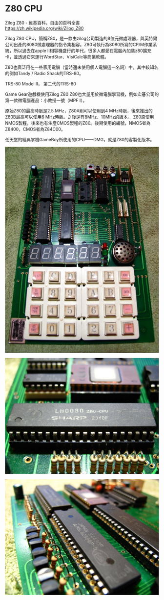 
# Z80 CPU

Zilog Z80 - 維基百科，自由的百科全書
https://zh.wikipedia.org/wiki/Zilog_Z80

Zilog Z80 CPU，簡稱Z80，是一款由zilog公司製造的8位元微處理器，與英特爾公司出產的8080微處理器的指令集相容。Z80可執行為8080所寫的CP/M作業系統，所以過去在apple II相容機盛行的年代，很多人都愛在電腦內加裝z80擴充卡，並透過它來運行WordStar、VisiCalc等商業軟體。

Z80也廣泛用在一些家用電腦（當時還未使用個人電腦這一名詞）中，其中較知名的例如Tandy / Radio Shack的TRS-80。

TRS-80 Model II，
第二代的TRS-80

Game Gear遊戲機使用Zilog Z80
Z80也大量用於微電腦學習機，例如宏碁公司的第一款微電腦產品：小教授一號（MPF I）。

原始Z80的最高時脈是2.5 MHz，Z80A則可以使用到4 MHz時脈，後來推出的Z80B最高可以使用6 MHz時脈。之後還有8MHz、10MHz的版本。 Z80原使用NMOS製程，後來也有生產CMOS製程的Z80。後期使用的編號，NMOS者為Z8400，CMOS者為Z84C00。

任天堂的經典掌機GameBoy所使用的CPU——DMG，就是Z80的客製化版本。

![](img\Z80-IMG_2126.JPG)

![](img\Z80-IMG_2127.JPG)

![](img\Z80-IMG_2128.JPG)

